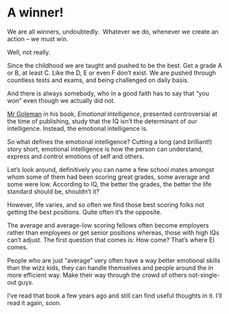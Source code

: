 # A winner!

We are all winners, undoubtedly.  Whatever we do, whenever we create an action &#8211; we must win.

Well, not really.

Since the childhood we are taught and pushed to be the best. Get a grade A or B, at least C. Like the D, E or even F don&#8217;t exist. We are pushed through countless tests and exams, and being challenged on daily basis.

And there is always somebody, who in a good faith has to say that &#8220;you won&#8221; even though we actually did not.

[Mr Goleman][1] in his book, _Emotional Intelligence_, presented controversial at the time of publishing, study that the IQ isn&#8217;t the determinant of our intelligence. Instead, the emotional intelligence is.

So what defines the emotional intelligence? Cutting a long (and brilliant!) story short, emotional intelligence is how the person can understand, express and control emotions of self and others.

Let&#8217;s look around, definitively you can name a few school mates amongst whom some of them had been scoring great grades, some average and some were low. According to IQ, the better the grades, the better the life standard should be, shouldn&#8217;t it?

However, life varies, and so often we find those best scoring folks not getting the best positions. Quite often it&#8217;s the opposite.

The average and average-low scoring fellows often become employers rather than employees or get senior positions whereas, those with high IQs can&#8217;t adjust. The first question that comes is: How come? That&#8217;s where EI comes.

People who are just &#8220;average&#8221; very often have a way better emotional skills than the wizz kids, they can handle themselves and people around the in more efficient way. Make their way through the crowd of others not-single-out guys.

I&#8217;ve read that book a few years ago and still can find useful thoughts in it. I&#8217;ll read it again, soon.

<span class="embed-youtube" style="text-align:center; display: block;"></span>

&nbsp;

&nbsp;

 [1]: http://www.danielgoleman.info/topics/emotional-intelligence/

